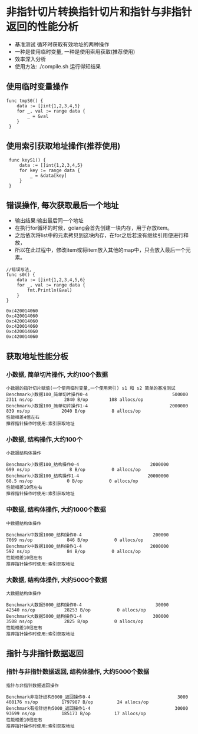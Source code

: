 # 非指针切片转换指针切片和指针与非指针返回的性能分析
- 基准测试 循环时获取有效地址的两种操作
- 一种是使用临时变量, 一种是使用索用获取(推荐使用)
- 效率深入分析
-  使用方法: ./compile.sh 运行得知结果

## 使用临时变量操作
```
func tmpS0() {
 	data := []int{1,2,3,4,5}
 	for _, val := range data {
 		_ = &val
	}
 }
```

## 使用索引获取地址操作(推荐使用)
```
 func keyS1() {
	 data := []int{1,2,3,4,5}
	 for key := range data {
		 _ = &data[key]
	 }
 }
 ```

## 错误操作, 每次获取最后一个地址
- 输出结果:输出最后同一个地址
- 在执行for循环的时候，golang会首先创建一块内存，用于存放item。
- 之后依次将list中的元素拷贝到这块内存，在for之后若没有继续引用便进行释放，
- 所以在此过程中，修改item或将item放入其他的map中，只会放入最后一个元素。

```
//错误写法,
func s0() {
	data := []int{1,2,3,4,5,6}
	for _, val := range data {
		fmt.Println(&val)
	}
}
```

```
0xc420014060
0xc420014060
0xc420014060
0xc420014060
0xc420014060
0xc420014060
```


## 获取地址性能分板

### 小数据, 简单切片操作, 大约100个数据
```
小数据的指针切片赋值(一个使用临时变量,一个使用索引) s1 和 s2 简单的基准测试
Benchmark小数据100_简单切片操作0-4                                500000              2311 ns/op            2840 B/op        108 allocs/op
Benchmark小数据100_简单切片操作1-4                               2000000               839 ns/op            2040 B/op          8 allocs/op
性能相差4倍左右
推荐指针操作时使用:索引获取地址
```

### 小数据, 结构操作,大约100个
```
小数据结构体操作

Benchmark小数据100_结构操作0-4                           2000000               699 ns/op               8 B/op          0 allocs/op
Benchmark小数据100_结构操作1-4                          20000000                68.5 ns/op             0 B/op          0 allocs/op
性能相差10倍左右
推荐指针操作时使用:索引获取地址
```

### 中数据, 结构体操作, 大约1000个数据
```
中数据结构体操作

Benchmark中数据1000_结构操作0-4                           200000              7069 ns/op             846 B/op          0 allocs/op
Benchmark中数据1000_结构操作1-4                          2000000               592 ns/op              84 B/op          0 allocs/op
性能相差10倍左右
推荐指针操作时使用:索引获取地址
```

### 大数据, 结构体操作, 大约5000个数据
```
大数据结构体操作

Benchmark大数据5000_结构操作0-4                            30000             42540 ns/op           28253 B/op          0 allocs/op
Benchmark大数据5000_结构操作1-4                           300000              3508 ns/op            2825 B/op          0 allocs/op
性能相差10倍左右
推荐指针操作时使用:索引获取地址
```

## 指针与非指针数据返回

### 指针与非指针数据返回, 结构体操作, 大约5000个数据
```
指针与非指针数据返回操作

Benchmark非指针结构5000_返回操作0-4                                 3000            408176 ns/op         1797987 B/op         24 allocs/op
Benchmark有指针结构5000_返回操作1-4                                30000             93699 ns/op          185173 B/op         17 allocs/op
性能相差10倍左右
推荐指针操作时使用:索引获取地址
```